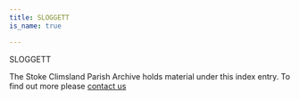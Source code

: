 ```yaml
---
title: SLOGGETT
is_name: true

---
```


SLOGGETT


The Stoke Climsland Parish Archive holds material under this index entry. To find out more please [contact us](/contact/)
